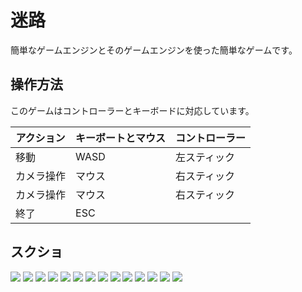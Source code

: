 # 迷路
簡単なゲームエンジンとそのゲームエンジンを使った簡単なゲームです。
## 操作方法
このゲームはコントローラーとキーボードに対応しています。

アクション | キーボートとマウス | コントローラー
--- | --- | ---
移動 | WASD | 左スティック
カメラ操作 | マウス | 右スティック
カメラ操作 | マウス | 右スティック
終了 | ESC | 
## スクショ
![](screenshots/01.png?raw=true)
![](screenshots/02.png?raw=true)
![](screenshots/03.png?raw=true)
![](screenshots/04.png?raw=true)
![](screenshots/05.png?raw=true)
![](screenshots/06.png?raw=true)
![](screenshots/07.png?raw=true)
![](screenshots/08.png?raw=true)
![](screenshots/09.png?raw=true)
![](screenshots/10.png?raw=true)
![](screenshots/11.png?raw=true)
![](screenshots/12.png?raw=true)
![](screenshots/13.png?raw=true)
![](screenshots/14.png?raw=true)